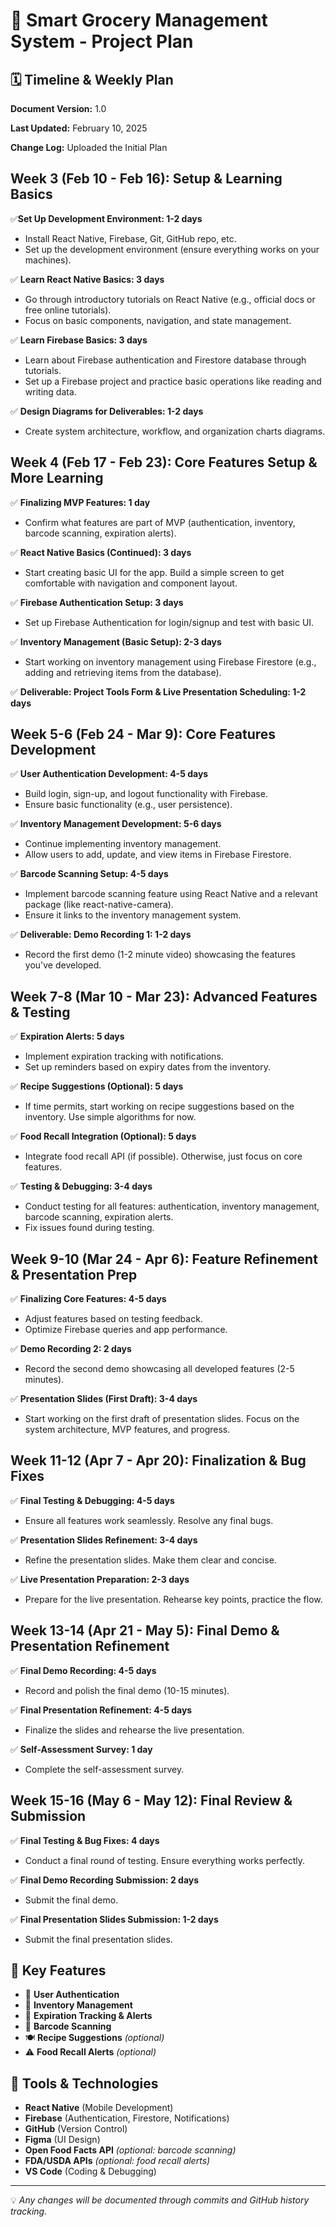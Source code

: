 # 📌 Smart Grocery Management System - Project Plan

## 🗓️ Timeline & Weekly Plan

**Document Version:** 1.0  

**Last Updated:** February 10, 2025

**Change Log:** Uploaded the Initial Plan
## Week 3 (Feb 10 - Feb 16): Setup & Learning Basics
✅**Set Up Development Environment: 1-2 days**
  - Install React Native, Firebase, Git, GitHub repo, etc.
  - Set up the development environment (ensure everything works on your machines).
  
✅ **Learn React Native Basics: 3 days**
  - Go through introductory tutorials on React Native (e.g., official docs or free online tutorials).
  - Focus on basic components, navigation, and state management.
  
✅ **Learn Firebase Basics: 3 days**
  - Learn about Firebase authentication and Firestore database through tutorials.
  - Set up a Firebase project and practice basic operations like reading and writing data.
  
✅ **Design Diagrams for Deliverables: 1-2 days**
  - Create system architecture, workflow, and organization charts diagrams.

## Week 4 (Feb 17 - Feb 23): Core Features Setup & More Learning
✅ **Finalizing MVP Features: 1 day**
  - Confirm what features are part of MVP (authentication, inventory, barcode scanning, expiration alerts).
  
✅ **React Native Basics (Continued): 3 days**
  - Start creating basic UI for the app. Build a simple screen to get comfortable with navigation and component layout.
  
✅ **Firebase Authentication Setup: 3 days**
  - Set up Firebase Authentication for login/signup and test with basic UI.
  
✅ **Inventory Management (Basic Setup): 2-3 days**
  - Start working on inventory management using Firebase Firestore (e.g., adding and retrieving items from the database).
  
✅ **Deliverable: Project Tools Form & Live Presentation Scheduling: 1-2 days**


## Week 5-6 (Feb 24 - Mar 9): Core Features Development
✅ **User Authentication Development: 4-5 days**
  - Build login, sign-up, and logout functionality with Firebase.
  - Ensure basic functionality (e.g., user persistence).
  
✅ **Inventory Management Development: 5-6 days**
  - Continue implementing inventory management.
  - Allow users to add, update, and view items in Firebase Firestore.
  
✅ **Barcode Scanning Setup: 4-5 days**
  - Implement barcode scanning feature using React Native and a relevant package (like react-native-camera).
  - Ensure it links to the inventory management system.
  
✅ **Deliverable: Demo Recording 1: 1-2 days**
  - Record the first demo (1-2 minute video) showcasing the features you've developed.


## Week 7-8 (Mar 10 - Mar 23): Advanced Features & Testing
✅ **Expiration Alerts: 5 days**
  - Implement expiration tracking with notifications.
  - Set up reminders based on expiry dates from the inventory.
  
✅ **Recipe Suggestions (Optional): 5 days**
  - If time permits, start working on recipe suggestions based on the inventory. Use simple algorithms for now.
  
✅ **Food Recall Integration (Optional): 5 days**
  - Integrate food recall API (if possible). Otherwise, just focus on core features.
  
✅ **Testing & Debugging: 3-4 days**
  - Conduct testing for all features: authentication, inventory management, barcode scanning, expiration alerts.
  - Fix issues found during testing.


## Week 9-10 (Mar 24 - Apr 6): Feature Refinement & Presentation Prep
✅ **Finalizing Core Features: 4-5 days**
  - Adjust features based on testing feedback.
  - Optimize Firebase queries and app performance.
  
✅ **Demo Recording 2: 2 days**
  - Record the second demo showcasing all developed features (2-5 minutes).
  
✅ **Presentation Slides (First Draft): 3-4 days**
  - Start working on the first draft of presentation slides. Focus on the system architecture, MVP features, and progress.


## Week 11-12 (Apr 7 - Apr 20): Finalization & Bug Fixes
✅ **Final Testing & Debugging: 4-5 days**
  - Ensure all features work seamlessly. Resolve any final bugs.
  
✅ **Presentation Slides Refinement: 3-4 days**
  - Refine the presentation slides. Make them clear and concise.
  
✅ **Live Presentation Preparation: 2-3 days**
  - Prepare for the live presentation. Rehearse key points, practice the flow.


## Week 13-14 (Apr 21 - May 5): Final Demo & Presentation Refinement
✅ **Final Demo Recording: 4-5 days**
  - Record and polish the final demo (10-15 minutes).
  
✅ **Final Presentation Refinement: 4-5 days**
  - Finalize the slides and rehearse the live presentation.
  
✅ **Self-Assessment Survey: 1 day**
  - Complete the self-assessment survey.


## Week 15-16 (May 6 - May 12): Final Review & Submission
✅ **Final Testing & Bug Fixes: 4 days**
  - Conduct a final round of testing. Ensure everything works perfectly.
  
✅ **Final Demo Recording Submission: 2 days**
  - Submit the final demo.
  
✅ **Final Presentation Slides Submission: 1-2 days**
  - Submit the final presentation slides.

## 🎯 Key Features
- 🔐 **User Authentication** 
- 🛒 **Inventory Management**  
- 📆 **Expiration Tracking & Alerts**  
- 📸 **Barcode Scanning**  
- 🍽️ **Recipe Suggestions** *(optional)*  
- ⚠️ **Food Recall Alerts** *(optional)*  

## 🔧 Tools & Technologies
- **React Native** (Mobile Development)  
- **Firebase** (Authentication, Firestore, Notifications)  
- **GitHub** (Version Control)  
- **Figma** (UI Design)  
- **Open Food Facts API** *(optional: barcode scanning)*  
- **FDA/USDA APIs** *(optional: food recall alerts)*  
- **VS Code** (Coding & Debugging)  

---
💡 *Any changes will be documented through commits and GitHub history tracking.*


